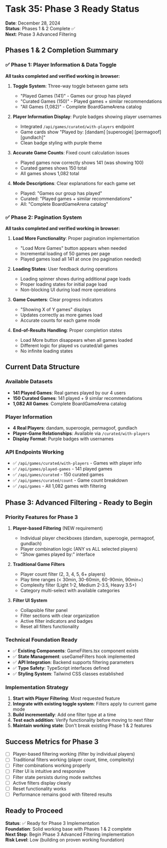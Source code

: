 # Task 35: Phase 3 Ready Status

**Date**: December 28, 2024  
**Status**: Phases 1 & 2 Complete ✅  
**Next**: Phase 3 Advanced Filtering  

## Phases 1 & 2 Completion Summary

### ✅ Phase 1: Player Information & Data Toggle
**All tasks completed and verified working in browser:**

1. **Toggle System**: Three-way toggle between game sets
   - "Played Games (141)" - Games our group has played
   - "Curated Games (150)" - Played games + similar recommendations  
   - "All Games (1,082)" - Complete BoardGameArena catalog

2. **Player Information Display**: Purple badges showing player usernames
   - Integrated `/api/games/curated/with-players` endpoint
   - Game cards show "Played by: [dandam] [superoogie] [permagoof] [gundlach]"
   - Clean badge styling with purple theme

3. **Accurate Game Counts**: Fixed count calculation issues
   - Played games now correctly shows 141 (was showing 100)
   - Curated games shows 150 total
   - All games shows 1,082 total

4. **Mode Descriptions**: Clear explanations for each game set
   - Played: "Games our group has played"
   - Curated: "Played games + similar recommendations"
   - All: "Complete BoardGameArena catalog"

### ✅ Phase 2: Pagination System
**All tasks completed and verified working in browser:**

1. **Load More Functionality**: Proper pagination implementation
   - "Load More Games" button appears when needed
   - Incremental loading of 50 games per page
   - Played games load all 141 at once (no pagination needed)

2. **Loading States**: User feedback during operations
   - Loading spinner shows during additional page loads
   - Proper loading states for initial page load
   - Non-blocking UI during load more operations

3. **Game Counters**: Clear progress indicators
   - "Showing X of Y games" displays
   - Updates correctly as more games load
   - Accurate counts for each game mode

4. **End-of-Results Handling**: Proper completion states
   - Load More button disappears when all games loaded
   - Different logic for played vs curated/all games
   - No infinite loading states

## Current Data Structure

### Available Datasets
- **141 Played Games**: Real games played by our 4 users
- **150 Curated Games**: 141 played + 9 similar recommendations
- **1,082 All Games**: Complete BoardGameArena catalog

### Player Information
- **4 Real Players**: dandam, superoogie, permagoof, gundlach
- **Player-Game Relationships**: Available via `/curated/with-players`
- **Display Format**: Purple badges with usernames

### API Endpoints Working
- ✅ `/api/games/curated/with-players` - Games with player info
- ✅ `/api/games/played-games` - 141 played games
- ✅ `/api/games/curated` - 150 curated games
- ✅ `/api/games/curated/count` - Game count breakdown
- ✅ `/api/games` - All 1,082 games with filtering

## Phase 3: Advanced Filtering - Ready to Begin

### Priority Features for Phase 3
1. **Player-based Filtering** (NEW requirement)
   - Individual player checkboxes (dandam, superoogie, permagoof, gundlach)
   - Player combination logic (ANY vs ALL selected players)
   - "Show games played by:" interface

2. **Traditional Game Filters**
   - Player count filter (2, 3, 4, 5, 6+ players)
   - Play time ranges (< 30min, 30-60min, 60-90min, 90min+)
   - Complexity filter (Light 1-2, Medium 2-3.5, Heavy 3.5+)
   - Category multi-select with available categories

3. **Filter UI System**
   - Collapsible filter panel
   - Filter sections with clear organization
   - Active filter indicators and badges
   - Reset all filters functionality

### Technical Foundation Ready
- ✅ **Existing Components**: GameFilters.tsx component exists
- ✅ **State Management**: useGameFilters hook implemented
- ✅ **API Integration**: Backend supports filtering parameters
- ✅ **Type Safety**: TypeScript interfaces defined
- ✅ **Styling System**: Tailwind CSS classes established

### Implementation Strategy
1. **Start with Player Filtering**: Most requested feature
2. **Integrate with existing toggle system**: Filters apply to current game mode
3. **Build incrementally**: Add one filter type at a time
4. **Test each addition**: Verify functionality before moving to next filter
5. **Maintain working state**: Don't break existing Phase 1 & 2 features

## Success Metrics for Phase 3
- [ ] Player-based filtering working (filter by individual players)
- [ ] Traditional filters working (player count, time, complexity)
- [ ] Filter combinations working properly
- [ ] Filter UI is intuitive and responsive
- [ ] Filter state persists during mode switches
- [ ] Active filters display clearly
- [ ] Reset functionality works
- [ ] Performance remains good with filtered results

## Ready to Proceed
**Status**: ✅ Ready for Phase 3 Implementation  
**Foundation**: Solid working base with Phases 1 & 2 complete  
**Next Step**: Begin Phase 3 Advanced Filtering implementation  
**Risk Level**: Low (building on proven working foundation) 